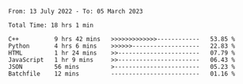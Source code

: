 <!--START_SECTION:waka-->

```text
From: 13 July 2022 - To: 05 March 2023

Total Time: 18 hrs 1 min

C++          9 hrs 42 mins   >>>>>>>>>>>>>------------   53.85 %
Python       4 hrs 6 mins    >>>>>>-------------------   22.83 %
HTML         1 hr 24 mins    >>-----------------------   07.79 %
JavaScript   1 hr 9 mins     >>-----------------------   06.43 %
JSON         56 mins         >------------------------   05.23 %
Batchfile    12 mins         -------------------------   01.16 %
```

<!--END_SECTION:waka-->

<!---
yvanlok/yvanlok is a ✨ special ✨ repository because its `README.md` (this file) appears on your GitHub profile.
You can click the Preview link to take a look at your changes.
--->
